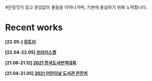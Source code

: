 #단정짓지 않고 끊임없이 물음을 이어나가며, 기본에 충실하기 위해 노력합니다.

<!--
**mooroom/mooroom** is a ✨ _special_ ✨ repository because its `README.md` (this file) appears on your GitHub profile.

Here are some ideas to get you started:

- 🔭 I’m currently working on ...
- 🌱 I’m currently learning ...
- 👯 I’m looking to collaborate on ...
- 🤔 I’m looking for help with ...
- 💬 Ask me about ...
- 📫 How to reach me: ...
- 😄 Pronouns: ...
- ⚡ Fun fact: ...
-->

<h1>Recent works</h1>
<p>
  <b>[22.05-]  <a href="https://mutree.vercel.app" target="_blank" rel="noopener noreferrer">뮤트리</a></b>
<p>
  <b>[22.04-22.05]  <a href="https://apps.apple.com/kr/app/%ED%94%84%EB%9D%BC%EC%9D%B4%EC%8A%A4%EB%9E%A9-price-lab/id1620146903" target="_blank" rel="noopener noreferrer">프라이스랩</a></b>
</p>
<p>
  <b>[21.06-21.12]  <a href="https://k-booktranscon.kr/" target="_blank" rel="noopener noreferrer">2021 한국도서번역대회</a></b>
</p>
<p>
  <b>[21.04-21.05]  <a href="https://child-lib-con.web.app/" target="_blank" rel="noopener noreferrer">2021 어린이날 도서관 큰잔치</a></b>
</p>
